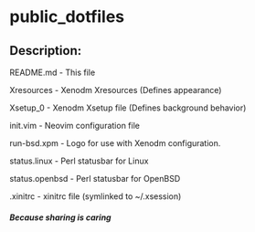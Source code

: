 # public_dotfiles

## Description:
README.md - This file

Xresources  - Xenodm Xresources (Defines appearance)

Xsetup_0 - Xenodm Xsetup file (Defines background behavior)

init.vim - Neovim configuration file

run-bsd.xpm - Logo for use with Xenodm configuration.

status.linux - Perl statusbar for Linux

status.openbsd - Perl statusbar for OpenBSD

.xinitrc - xinitrc file (symlinked to ~/.xsession)

##### Because sharing is caring

